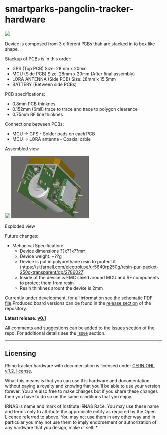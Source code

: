 # smartparks-pangolin-tracker-hardware
<img src="https://github.com/IRNAS/smartparks-pangolin-tracker-hardware/tree/master/04_OUTPUT_FILES/irnas_logo.png" height="100">

Device is composed from 3 different PCBs thah are stacked in to box like shape.

Stackup of PCBs is in this order:
- GPS (Top PCB)					Size: 28mm x 20mm 
- MCU (Side PCB)				Size: 28mm x 20mm (After final assembly)
- LORA ANTENNA (Side PCB)		Size: 28mm x 15.5mm
- BATTERY (Between side PCBs)

PCB specifications:
- 0.8mm PCB thinknes
- 0.152mm (6mil) trace to trace and trace to polygon clearance
- 0.75mm RF line thinknes

Connections between PCBs:
- MCU -> GPS - Solder pads on each PCB
- MCU -> LORA antenna - Coaxial cable

Assembled view
 
<img src="https://github.com/IRNAS/smartparks-pangolin-tracker-hardware/tree/master/04_OUTPUT_FILES/Pangolin_1.png" height="200">			<img src="https://github.com/IRNAS/smartparks-rhino-tracker-hardware/blob/master/11_DOC/Rhino_V2_1_7.png" height="200">			

Exploded view

Future changes:
- Mehanical Specification:
	- Device dimensions ??x??x??mm
	- Device weight: ~??g
	- Device is put in polyurethane resin to protect it (https://si.farnell.com/electrolube/ur5640rp250g/resin-pur-packet-250g-transparent/dp/2786027)
	- Inside of the device is EMC shield around MCU and RF components to protect them from resin
	- Resin thinknes arount the device is 2mm	
 
  
Currently under development, for all information see the [schematic PDF file](https://github.com/IRNAS/smartparks-pangolin-tracker-hardware/blob/master/04_OUTPUT_FILES/Pangolin_V0.1_SCHEMATICS/Pangolin_V0.1_SCHEMATICS.PDF).Produced board versions can be found in the [release section](https://github.com/IRNAS/smartparks-pangolin-tracker-hardware/releases) of the repository.

**Latest release: [v0.1](https://github.com/IRNAS/smartparks-rhino-tracker-hardware)**


All comments and suggestions can be added to the [Issues]() section of the repo. For additional details see the [Issue]() section.

---

## Licensing

Rhino tracker hardware with documentation is licensed under [CERN OHL v.1.2. license](https://www.ohwr.org/licenses/cern-ohl/license_versions/v1.2).

What this means is that you can use this hardware and documentation without paying a royalty and knowing that you'll be able to use your version forever. You are also free to make changes but if you share these changes then you have to do so on the same conditions that you enjoy.

IRNAS is name and mark of Institute IRNAS Rače. You may use these name and terms only to attribute the appropriate entity as required by the Open Licence referred to above. You may not use them in any other way and in particular you may not use them to imply endorsement or authorization of any hardware that you design, make or sell.
*
